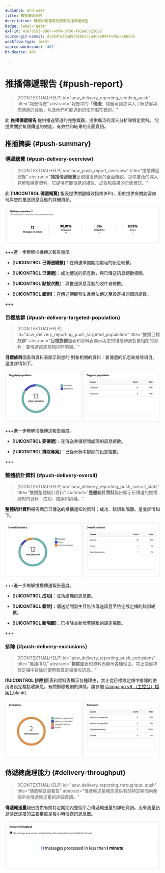 ```yaml
---
audience: end-user
title: 推播傳遞報告
description: 瞭解如何存取及使用推播傳遞報告
badge: label="Beta"
exl-id: 4187b553-8de7-40f4-8f30-f62e43323862
source-git-commit: dcd8dfe76a69305bb2aca4d2e94d447bea2668db
workflow-type: tm+mt
source-wordcount: '485'
ht-degree: 48%

---
```


# 推播傳遞報告 {#push-report}

>[!CONTEXTUALHELP]
>id="acw_delivery_reporting_sending_push"
>title="報告傳送"
>abstract="報告中的「**傳送**」標籤可讓您深入了解訪客與您傳遞的互動，以及他們可能遇到的任何潛在錯誤。"

此 **推播傳遞報告** 提供推送管道的完整概觀，提供廣泛的深入分析和特定資料。 它提供關於每個傳送的效能、有效性和結果的全面資訊。

## 推播摘要 {#push-summary}

### 傳遞總覽 {#push-delivery-overview}

>[!CONTEXTUALHELP]
>id="acw_push_report_overview"
>title="推播傳遞總覽"
>abstract="**推播傳遞總覽**&#x200B;呈現推播傳遞的全面概觀，提供廣泛的深入見解和特定資料。它提供有關傳遞的績效、成效和結果的全面資訊。"

此 **[!UICONTROL 傳遞概覽]** 報表提供關鍵績效指標(KPI)，用於提供有關訪客如何與您的推送訊息互動的詳細資訊。

![](assets/reporting_push_3.png)

+++進一步瞭解推播傳送報告量度。

* **[!UICONTROL 已傳送總數]**：在傳送準備期間處理的訊息總數。

* **[!UICONTROL 已傳遞]**：成功傳送的訊息數，與已傳送訊息總數相關。

* **[!UICONTROL 點按次數]**：與推送訊息互動的收件者總數。

* **[!UICONTROL 錯誤]**：在傳送期間發生且無法傳送至設定檔的錯誤總數。

+++

### 目標族群 {#push-delivery-targeted-population}

>[!CONTEXTUALHELP]
>id="acw_delivery_reporting_push_targeted_population"
>title="推播目標族群"
>abstract="**目標族群**&#x200B;圖表和資料表顯示與您的推播傳訊對象相關的資料：要傳遞的訊息和排除項目。"

**目標族群**&#x200B;圖表和資料表顯示與您的 對象相關的資料：要傳遞的訊息和排除項目。量度詳情如下。

![](assets/reporting_push_4.png)

+++進一步瞭解推播傳送報告量度。

* **[!UICONTROL 要傳遞]**：在傳送準備期間處理的訊息總數。

* **[!UICONTROL 排除專案]**：已從分析中排除的設定檔數。

+++

### 整體統計資料 {#push-delivery-overall}


>[!CONTEXTUALHELP]
>id="acw_delivery_reporting_push_overall_stats"
>title="推播整體統計資料"
>abstract="**整體統計資料**&#x200B;報告顯示已傳送的推播通知的資料：成功、錯誤和隔離。"

**整體統計資料**&#x200B;報告顯示已傳送的推播通知的資料：成功、錯誤和隔離。量度詳情如下。

![](assets/reporting_push_5.png)

+++進一步瞭解推播傳送報告量度。

* **[!UICONTROL 成功]**：成功處理的訊息數。

* **[!UICONTROL 錯誤]**：傳送期間發生且無法傳送訊息至特定設定檔的錯誤總數。

* **[!UICONTROL 新隔離]**：已排除並新增至隔離的設定檔數。

+++

### 排除 {#push-delivery-exclusions}


>[!CONTEXTUALHELP]
>id="acw_delivery_reporting_push_exclusions"
>title="推播排除"
>abstract="**排除**&#x200B;圖表和資料表顯示各種理由，禁止從目標設定檔中排除的使用者設定檔接收訊息。"

**[!UICONTROL 排除]**&#x200B;圖表和資料表顯示各種理由，禁止從目標設定檔中排除的使用者設定檔接收訊息。有關排除規則的詳情，請參閱 [Campaign v8 （主控台）檔案](https://experienceleague.adobe.com/docs/campaign/campaign-v8/send/failures/delivery-failures.html#push-error-types){_blank}.


![](assets/reporting_push_6.png)

## 傳遞總處理能力 {#delivery-throughput}

>[!CONTEXTUALHELP]
>id="acw_delivery_reporting_throughput_push"
>title="傳遞輸送量報告"
>abstract="傳遞輸送量報告提供有關特定期間內整個平台傳遞輸送量的詳細資訊。"

**傳遞輸送量**&#x200B;報告提供有關特定期間內整個平台傳遞輸送量的詳細資訊。用來測量訊息傳送速度的主要量度是每小時傳送的訊息數。

![](assets/reporting_push_2.png)
